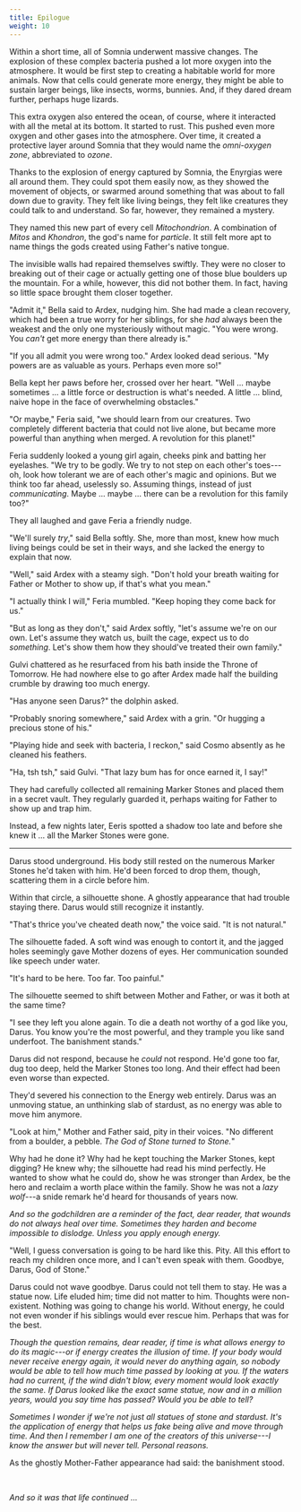 ```yaml
---
title: Epilogue
weight: 10
---
```

Within a short time, all of Somnia underwent massive changes. The explosion of these complex bacteria pushed a lot more oxygen into the atmosphere. It would be first step to creating a habitable world for more animals. Now that cells could generate more energy, they might be able to sustain larger beings, like insects, worms, bunnies. And, if they dared dream further, perhaps huge lizards.

This extra oxygen also entered the ocean, of course, where it interacted with all the metal at its bottom. It started to rust. This pushed even more oxygen and other gases into the atmosphere. Over time, it created a protective layer around Somnia that they would name the _omni-oxygen zone_, abbreviated to _ozone_.

Thanks to the explosion of energy captured by Somnia, the Enyrgias were all around them. They could spot them easily now, as they showed the movement of objects, or swarmed around something that was about to fall down due to gravity. They felt like living beings, they felt like creatures they could talk to and understand. So far, however, they remained a mystery.

They named this new part of every cell _Mitochondrion_. A combination of _Mitos_ and _Khondron_, the god's name for _particle_. It still felt more apt to name things the gods created using Father's native tongue.

The invisible walls had repaired themselves swiftly. They were no closer to breaking out of their cage or actually getting one of those blue boulders up the mountain. For a while, however, this did not bother them. In fact, having so little space brought them closer together.

"Admit it," Bella said to Ardex, nudging him. She had made a clean recovery, which had been a true worry for her siblings, for she _had_ always been the weakest and the only one mysteriously without magic. "You were wrong. You _can't_ get more energy than there already is."

"If you all admit you were wrong too." Ardex looked dead serious. "My powers are as valuable as yours. Perhaps even more so!"

Bella kept her paws before her, crossed over her heart. "Well ... maybe sometimes ... a little force or destruction is what's needed. A little ... blind, naive hope in the face of overwhelming obstacles."

"Or maybe," Feria said, "we should learn from our creatures. Two completely different bacteria that could not live alone, but became more powerful than anything when merged. A revolution for this planet!"

Feria suddenly looked a young girl again, cheeks pink and batting her eyelashes. "We try to be godly. We try to not step on each other's toes---oh, look how tolerant we are of each other's magic and opinions. But we think too far ahead, uselessly so. Assuming things, instead of just _communicating_. Maybe ... maybe ... there can be a revolution for this family too?"

They all laughed and gave Feria a friendly nudge.

"We'll surely _try_," said Bella softly. She, more than most, knew how much living beings could be set in their ways, and she lacked the energy to explain that now.

"Well," said Ardex with a steamy sigh. "Don't hold your breath waiting for Father or Mother to show up, if that's what you mean."

"I actually think I will," Feria mumbled. "Keep hoping they come back for us."

"But as long as they don't," said Ardex softly, "let's assume we're on our own. Let's assume they watch us, built the cage, expect us to do _something_. Let's show them how they should've treated their own family."

Gulvi chattered as he resurfaced from his bath inside the Throne of Tomorrow. He had nowhere else to go after Ardex made half the building crumble by drawing too much energy.

"Has anyone seen Darus?" the dolphin asked. 

"Probably snoring somewhere," said Ardex with a grin. "Or hugging a precious stone of his."

"Playing hide and seek with bacteria, I reckon," said Cosmo absently as he cleaned his feathers.

"Ha, tsh tsh," said Gulvi. "That lazy bum has for once earned it, I say!"

They had carefully collected all remaining Marker Stones and placed them in a secret vault. They regularly guarded it, perhaps waiting for Father to show up and trap him.

Instead, a few nights later, Eeris spotted a shadow too late and before she knew it ... all the Marker Stones were gone.

___

Darus stood underground. His body still rested on the numerous Marker Stones he'd taken with him. He'd been forced to drop them, though, scattering them in a circle before him.

Within that circle, a silhouette shone. A ghostly appearance that had trouble staying there. Darus would still recognize it instantly.

"That's thrice you've cheated death now," the voice said. "It is not natural."

The silhouette faded. A soft wind was enough to contort it, and the jagged holes seemingly gave Mother dozens of eyes. Her communication sounded like speech under water. 

"It's hard to be here. Too far. Too painful."

The silhouette seemed to shift between Mother and Father, or was it both at the same time? 

"I see they left you alone again. To die a death not worthy of a god like you, Darus. You know you're the most powerful, and they trample you like sand underfoot. The banishment stands."

Darus did not respond, because he _could_ not respond. He'd gone too far, dug too deep, held the Marker Stones too long. And their effect had been even worse than expected.

They'd severed his connection to the Energy web entirely. Darus was an unmoving statue, an unthinking slab of stardust, as no energy was able to move him anymore.

"Look at him," Mother and Father said, pity in their voices. "No different from a boulder, a pebble. _The God of Stone turned to Stone._"

Why had he done it? Why had he kept touching the Marker Stones, kept digging? He knew why; the silhouette had read his mind perfectly. He wanted to show what he could do, show he was stronger than Ardex, be the hero and reclaim a worth place within the family. Show he was not a _lazy wolf_---a snide remark he'd heard for thousands of years now.

_And so the godchildren are a reminder of the fact, dear reader, that wounds do not always heal over time. Sometimes they harden and become impossible to dislodge. Unless you apply enough energy._

"Well, I guess conversation is going to be hard like this. Pity. All this effort to reach my children once more, and I can't even speak with them. Goodbye, Darus, God of Stone."

Darus could not wave goodbye. Darus could not tell them to stay. He was a statue now. Life eluded him; time did not matter to him. Thoughts were non-existent. Nothing was going to change his world. Without energy, he could not even wonder if his siblings would ever rescue him. Perhaps that was for the best.

_Though the question remains, dear reader, if time is what allows energy to do its magic---or if energy creates the illusion of time. If your body would never receive energy again, it would never do anything again, so nobody would be able to tell how much time passed by looking at you. If the waters had no current, if the wind didn't blow, every moment would look exactly the same. If Darus looked like the exact same statue, now and in a million years, would you say time has passed? Would you be able to tell?_

_Sometimes I wonder if we're not just all statues of stone and stardust. It's the application of energy that helps us fake being alive and move through time. And then I remember I am one of the creators of this universe---I know the answer but will never tell. Personal reasons._

As the ghostly Mother-Father appearance had said: the banishment stood.

&nbsp;

_And so it was that life continued ..._

